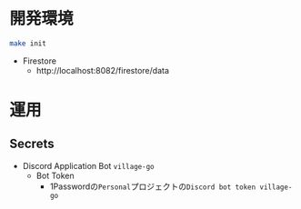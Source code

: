 
# 開発環境

```bash
make init
```

- Firestore
  - http://localhost:8082/firestore/data

# 運用

## Secrets

- Discord Application Bot `village-go`
  - Bot Token
    - 1Passwordの`Personal`プロジェクトの`Discord bot token village-go`